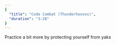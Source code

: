 ```yaml
---
{
  "title": "Code Combat (Thunderhooves)",
  "duration": "3:28"
}
---
```


Practice a bit more by protecting yourself from yaks
